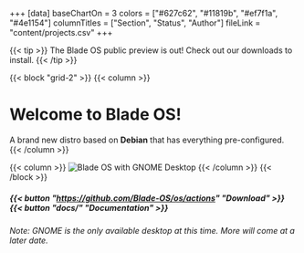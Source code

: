 +++
[data]
baseChartOn = 3
colors = ["#627c62", "#11819b", "#ef7f1a", "#4e1154"]
columnTitles = ["Section", "Status", "Author"]
fileLink = "content/projects.csv"
+++

{{< tip >}} The Blade OS public preview is out! Check out our downloads to install. {{< /tip >}}

{{< block "grid-2" >}}
{{< column >}}

# Welcome to **Blade OS**!

A brand new distro based on **Debian** that has everything pre-configured.
{{< /column >}}

{{< column >}}
![Blade OS with GNOME Desktop](/images/docs/v24/gnome-desktop.png)
{{< /column >}}
{{< /block >}}

##### {{< button "https://github.com/Blade-OS/os/actions" "Download" >}}{{< button "docs/" "Documentation" >}}
*Note: GNOME is the only available desktop at this time. More will come at a later date.*